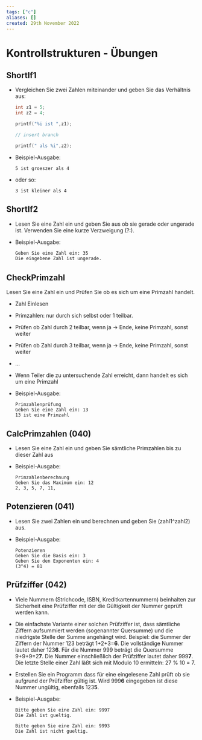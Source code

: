 ```yaml
---
tags: ["c"]
aliases: []
created: 29th November 2022
---
```


# Kontrollstrukturen - Übungen

## ShortIf1

- Vergleichen Sie zwei Zahlen miteinander und geben Sie das Verhältnis aus:

  ```c
  int z1 = 5;
  int z2 = 4;

  printf("%i ist ",z1);

  // insert branch

  printf(" als %i",z2);
  ```

- Beispiel-Ausgabe:

   `5 ist groeszer als 4`

- oder so:

  `3 ist kleiner als 4`

## ShortIf2

- Lesen Sie eine Zahl ein und geben Sie aus ob sie gerade oder ungerade ist. Verwenden Sie eine kurze Verzweigung (?:).

- Beispiel-Ausgabe:

  ```sh
  Geben Sie eine Zahl ein: 35
  Die eingebene Zahl ist ungerade.
  ```

## CheckPrimzahl

Lesen Sie eine Zahl ein und Prüfen Sie ob es sich um eine Primzahl handelt.

- Zahl Einlesen
- Primzahlen: nur durch sich selbst oder 1 teilbar.
- Prüfen ob Zahl durch 2 teilbar, wenn ja -> Ende, keine Primzahl, sonst weiter
- Prüfen ob Zahl durch 3 teilbar, wenn ja -> Ende, keine Primzahl, sonst weiter
- ...
- Wenn Teiler die zu untersuchende Zahl erreicht, dann handelt es sich um eine Primzahl

- Beispiel-Ausgabe:

  ```
  Primzahlenprüfung
  Geben Sie eine Zahl ein: 13
  13 ist eine Primzahl
  ```

## CalcPrimzahlen (040)

- Lesen Sie eine Zahl ein und geben Sie sämtliche Primzahlen bis zu dieser Zahl aus

- Beispiel-Ausgabe:

  ```
  Primzahlenberechnung
  Geben Sie das Maximum ein: 12
  2, 3, 5, 7, 11,
  ```

## Potenzieren (041)

- Lesen Sie zwei Zahlen ein und berechnen und geben Sie (zahl1^zahl2) aus.

- Beispiel-Ausgabe:

  ```
  Potenzieren
  Geben Sie die Basis ein: 3
  Geben Sie den Exponenten ein: 4
  (3^4) = 81
  ```


## Prüfziffer (042)

- Viele Nummern (Strichcode, ISBN, Kreditkartennummern) beinhalten zur Sicherheit eine Prüfziffer mit der die Gültigkeit der Nummer geprüft werden kann. 

- Die einfachste Variante einer solchen Prüfziffer ist, dass sämtliche Ziffern aufsummiert werden (sogenannter Quersumme) und die niedrigste Stelle der Summe angehängt wird. Beispiel: die Summer der Ziffern der Nummer 123 beträgt 1+2+3=**6**. Die vollständige Nummer lautet daher 123**6**. Für die Nummer 999 beträgt die Quersumme 9+9+9=2**7**. Die Nummer einschließlich der Prüfziffer lautet daher 999**7**. Die letzte Stelle einer Zahl läßt sich mit Modulo 10 ermitteln: 27 % 10 = 7.

- Erstellen Sie ein Programm dass für eine eingelesene Zahl prüft ob sie aufgrund der Prüfziffer gültig ist. Wird 999**6** eingegeben ist diese Nummer ungültig, ebenfalls 123**5**.

- Beispiel-Ausgabe:

  ```
  Bitte geben Sie eine Zahl ein: 9997
  Die Zahl ist gueltig.
  ```

  ```
  Bitte geben Sie eine Zahl ein: 9993
  Die Zahl ist nicht gueltig.
  ```
